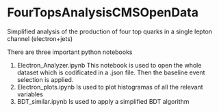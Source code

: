 # FourTopsAnalysisCMSOpenData
Simplified analysis of the production of four top quarks in a single lepton channel (electron+jets)

There are three important python notebooks

1. Electron_Analyzer.ipynb
   This notebook is used to open the whole dataset which is codificated in a .json file. Then the baseline event selection is applied.
2. Electron_plots.ipynb
   Is used to plot histogramas of all the relevant variables
3. BDT_similar.ipynb
   Is used to apply a simplified BDT algorithm
